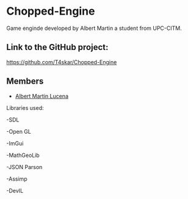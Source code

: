 # Chopped-Engine

Game enginde developed by Albert Martin a student from UPC-CITM.

## Link to the GitHub project:
https://github.com/T4skar/Chopped-Engine

## Members
* [Albert Martin Lucena](https://github.com/T4skar)


Libraries used:

-SDL

-Open GL

-ImGui

-MathGeoLib

-JSON Parson

-Assimp

-DevIL

